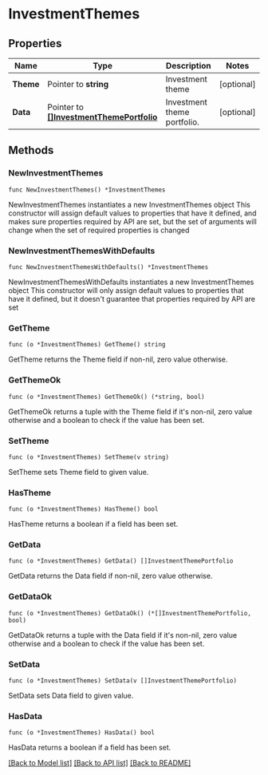 # InvestmentThemes

## Properties

Name | Type | Description | Notes
------------ | ------------- | ------------- | -------------
**Theme** | Pointer to **string** | Investment theme | [optional] 
**Data** | Pointer to [**[]InvestmentThemePortfolio**](InvestmentThemePortfolio.md) | Investment theme portfolio. | [optional] 

## Methods

### NewInvestmentThemes

`func NewInvestmentThemes() *InvestmentThemes`

NewInvestmentThemes instantiates a new InvestmentThemes object
This constructor will assign default values to properties that have it defined,
and makes sure properties required by API are set, but the set of arguments
will change when the set of required properties is changed

### NewInvestmentThemesWithDefaults

`func NewInvestmentThemesWithDefaults() *InvestmentThemes`

NewInvestmentThemesWithDefaults instantiates a new InvestmentThemes object
This constructor will only assign default values to properties that have it defined,
but it doesn't guarantee that properties required by API are set

### GetTheme

`func (o *InvestmentThemes) GetTheme() string`

GetTheme returns the Theme field if non-nil, zero value otherwise.

### GetThemeOk

`func (o *InvestmentThemes) GetThemeOk() (*string, bool)`

GetThemeOk returns a tuple with the Theme field if it's non-nil, zero value otherwise
and a boolean to check if the value has been set.

### SetTheme

`func (o *InvestmentThemes) SetTheme(v string)`

SetTheme sets Theme field to given value.

### HasTheme

`func (o *InvestmentThemes) HasTheme() bool`

HasTheme returns a boolean if a field has been set.

### GetData

`func (o *InvestmentThemes) GetData() []InvestmentThemePortfolio`

GetData returns the Data field if non-nil, zero value otherwise.

### GetDataOk

`func (o *InvestmentThemes) GetDataOk() (*[]InvestmentThemePortfolio, bool)`

GetDataOk returns a tuple with the Data field if it's non-nil, zero value otherwise
and a boolean to check if the value has been set.

### SetData

`func (o *InvestmentThemes) SetData(v []InvestmentThemePortfolio)`

SetData sets Data field to given value.

### HasData

`func (o *InvestmentThemes) HasData() bool`

HasData returns a boolean if a field has been set.


[[Back to Model list]](../README.md#documentation-for-models) [[Back to API list]](../README.md#documentation-for-api-endpoints) [[Back to README]](../README.md)


